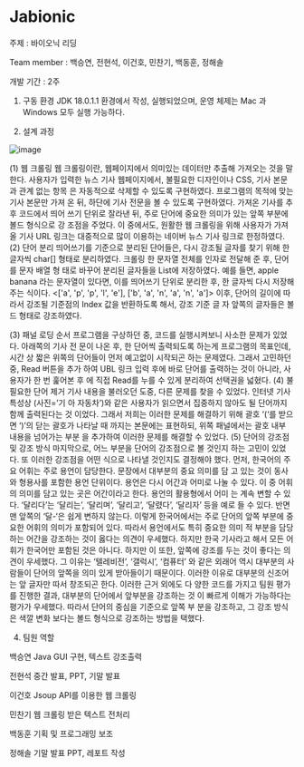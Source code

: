 # Jabionic

주제 : 바이오닉 리딩

Team member : 백승연, 전현석, 이건호, 민찬기, 백동훈, 정해솔

개발 기간 : 2주

1. 구동 환경
JDK 18.0.1.1 환경에서 작성, 실행되었으며, 운영 체제는 Mac 과 Windows 모두 실행 가능하다.

2. 설계 과정

![image](https://user-images.githubusercontent.com/72151526/179572592-ea49377e-57d9-473b-94b1-91e1c0b196c6.png)


(1) 웹 크롤링
웹 크롤링이란, 웹페이지에서 의미있는 데이터만 추출해 가져오는 것을 말한다. 사용자가
입력한 뉴스 기사 웹페이지에서, 불필요한 디자인이나 CSS, 기사 본문과 관계 없는 항목
은 자동적으로 삭제할 수 있도록 구현하였다. 프로그램의 목적에 맞는 기사 본문만 가져
온 뒤, 하단에 기사 전문을 볼 수 있도록 구현하였다. 가져온 기사를 추후 코드에서 띄어
쓰기 단위로 잘라낸 뒤, 주로 단어에 중요한 의미가 있는 앞쪽 부분에 볼드 형식으로 강
조점을 주었다. 이 중에서도, 원활한 웹 크롤링을 위해 사용자가 가져올 기사 URL 링크는
대중적으로 많이 이용하는 네이버 뉴스 기사 링크로 한정하였다.
(2) 단어 분리
띄어쓰기를 기준으로 분리된 단어들은, 다시 강조될 글자를 찾기 위해 한 글자씩 char[]
형태로 분리하였다. 크롤링 한 문자열 전체를 인자로 전달해 준 후, 단어를 문자 배열 형
태로 바꾸어 분리된 글자들을 List에 저장하였다. 예를 들면, apple banana 라는 문자열이
있다면, 이를 띄어쓰기 단위로 분리한 후, 한 글자씩 다시 저장해주는 식이다.
<['a', 'p', 'p', 'l', 'e'], ['b', 'a', 'n', 'a', 'n', 'a']>
이후, 단어의 길이에 따라서 강조될 기준점의 Index 값을 반환하도록 해서, 강조 기준 글
자 앞쪽의 글자들은 볼드 형태로 강조하였다.

(3) 패널 로딩 순서
프로그램을 구상하던 중, 코드를 실행시켜보니 사소한 문제가 있었다. 아래쪽의 기사 전
문이 나온 후, 한 단어씩 출력되도록 하는게 프로그램의 목표인데, 시간 상 짧은 위쪽의
단어들이 먼저 예고없이 시작되곤 하는 문제였다. 그래서 고민하던 중, Read 버튼을 추가
하여 UBL 링크 입력 후에 바로 단어를 출력하는 것이 아니라, 사용자가 한 번 훑어본 후
에 직접 Read를 누를 수 있게 분리하여 선택권을 넓혔다.
(4) 불필요한 단어 제거
기사 내용을 불러오던 도중, 다른 문제를 찾을 수 있었다. 인터넷 기사 특성상 (사진=’기
아 자동차’)와 같은 사용자가 읽으면서 집중하지 않아도 될 단어까지 함께 출력된다는 것
이었다. 그래서 저희는 이러한 문제를 해결하기 위해 괄호 ‘(‘를 받으면 ‘)’의 닫는 괄호가
나타날 때 까지는 본문에는 표현하되, 위쪽 패널에서는 괄호 내부 내용을 넘어가는 부분
을 추가하여 이러한 문제를 해결할 수 있었다.
(5) 단어의 강조점 및 강조 방식
마지막으로, 어느 부분을 단어의 강조점으로 볼 것인지 하는 고민이 있었다. 또 이러한
강조점을 어떤 식으로 나타낼 것인지도 결정해야 했다.
먼저, 한국어의 주요 어휘는 주로 용언이 담당한다. 문장에서 대부분의 중요 의미를 담
고 있는 것이 동사와 형용사를 포함한 용언 단위이다. 용언은 다시 어간과 어미로 나눌
수 있다. 이 중 어휘의 의미를 담고 있는 곳은 어간이라고 한다. 용언의 활용형에서 어미
는 계속 변할 수 있다. ‘달리다’는 ‘달리는’, ‘달리며’, ‘달리고’, ‘달렸다’, ‘달리자’ 등을 예로 들
수 있다. 반면 맨 앞쪽의 ‘달-‘은 쉽게 변하지 않는다. 이렇게 한국어에서는 주로 단어의
앞쪽 부분에 중요한 어휘의 의미가 포함되어 있다. 따라서 용언에서도 특히 중요한 의미
적 부분을 담당하는 어간을 강조하는 것이 옳다는 의견이 우세했다.
하지만 한국 기사라고 해서 모든 어휘가 한국어만 포함된 것은 아니다. 하지만 이 또한,
앞쪽에 강조를 두는 것이 좋다는 의견이 우세했다. 그 이유는 ‘텔레비전’, ‘갤럭시’, ‘컴퓨터’
와 같은 외래어 역시 대부분의 사람들이 단어의 앞쪽을 의미 있게 받아들이기 때문이다.
이러한 이유로 대부분의 신조어는 앞 글자만 따서 창조되곤 한다. 이러한 근거 외에도 다
양한 코드를 가지고 팀원 평가를 진행한 결과, 대부분의 단어에서 앞부분을 강조하는 것
이 빠르게 이해가 가능하다는 평가가 우세했다. 따라서 단어의 중심을 기준으로 앞쪽 부
분을 강조하고, 그 강조 방식은 색깔 변화 보다는 볼드 형식으로 강조하는 방법을 택했다.

4. 팀원 역할

백승연     Java GUI 구현, 텍스트 강조출력

전현석     중간 발표, PPT, 기말 발표

이건호     Jsoup API를 이용한 웹 크롤링

민찬기     웹 크롤링 받은 텍스트 전처리

백동훈     기획 및 프로그래밍 보조

정해솔     기말 발표 PPT, 레포트 작성
